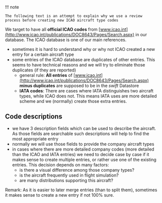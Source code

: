 <!--
    SPDX-FileCopyrightText: Copyright (C) swift Project Community / Contributors
    SPDX-License-Identifier: GFDL-1.3-only
-->

!!! note

    The following text is an attempt to explain why we use a review process before creating new ICAO aircraft type codes

We target to have all **official ICAO codes** from [www.icao.int](http://www.icao.int/publications/DOC8643/Pages/Search.aspx) in our database.
The ICAO database is one of our main references.

* sometimes it is hard to understand why or why not ICAO created a new entry for a certain aircraft type
* some entries of the ICAO database are duplicates of other entries.
  This seems to have technical reasons and we will try to eliminate those duplicates (if they are reported)
  * general rule: **All entries** of [www.icao.int](http://www.icao.int/publications/DOC8643/Pages/Search.aspx) **minus duplicates** are supposed to be in the *swift* Datastore
  * **IATA codes**: There are cases where IATA distinguishes two aircraft types, while ICAO does not.
  This means IATA uses are more detailed scheme and we (normally) create those extra entries.

## Code descriptions

* we have 3 description fields which can be used to describe the aircraft.
  As those fields are searchable such descriptions will help to find the most appropriate entry
* normally we will use those fields to provide the company aircraft types
* in cases where there are more detailed company codes (more detailed than the ICAO and IATA entries) we need to decide case by case if it makes sense to create multiple entries, or rather use one of the existing entries.
  This decision depends on many factors:
  * is there a visual difference among those company types?
  * is the aircraft frequently used in flight simulation?
  * are many distributions supporting this aircraft?

Remark: As it is easier to later merge entries (than to split them), sometimes it makes sense to create a new entry if not 100% sure.
